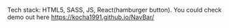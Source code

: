 Tech stack: HTML5, SASS, JS, React(hamburger button).
You could check demo out here https://kocha1991.github.io/NavBar/
